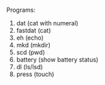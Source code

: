 Programs:
1. dat (cat with numeral)
2. fastdat (cat)
3. eh (echo)
4. mkd (mkdir)
5. scd (pwd)
6. battery (show battery status)
7. dl (ls/lsd)
8. press (touch)
